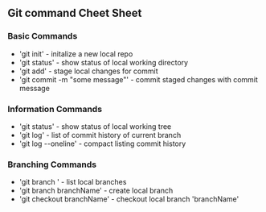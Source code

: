 ## Git command Cheet Sheet

### Basic Commands

* 'git init' - initalize a new local repo
* 'git status' - show status of local working directory
* 'git add' - stage local changes for commit
* 'git commit -m "some message"' - commit staged changes with commit message

### Information Commands

* 'git status' - show status of local working tree
* 'git log' - list of commit history of current branch
* 'git log --oneline' - compact listing commit history

### Branching Commands

* 'git branch ' - list local branches
* 'git branch branchName' - create local branch 
* 'git checkout branchName' - checkout local branch 'branchName'
